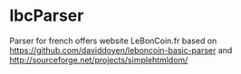 # lbcParser
Parser for french offers website LeBonCoin.fr based on https://github.com/daviddoyen/leboncoin-basic-parser and http://sourceforge.net/projects/simplehtmldom/
